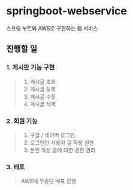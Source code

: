# springboot-webservice
스프링 부트와 AWS로 구현하는 웹 서비스

## 진행할 일
### 1. 게시판 기능 구현
> 1. 게시글 조회<br>
> 2. 게시글 등록<br>
> 3. 게시글 수정<br>
> 4. 게시글 삭제<br>

### 2. 회원 기능 
> 1. 구글 / 네이버 로그인<br>
> 2. 로그인한 사용자 글 작성 권한
> 3. 본인 작성 글에 대한 권한 권리

### 3. 배포
> AWS에 무중단 배포 진행
